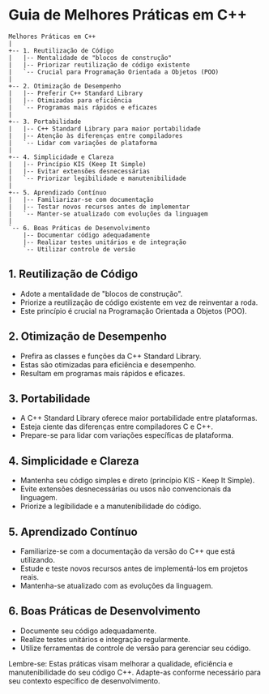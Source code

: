 # Guia de Melhores Práticas em C++

```
Melhores Práticas em C++
|
+-- 1. Reutilização de Código
|   |-- Mentalidade de "blocos de construção"
|   |-- Priorizar reutilização de código existente
|   `-- Crucial para Programação Orientada a Objetos (POO)
|
+-- 2. Otimização de Desempenho
|   |-- Preferir C++ Standard Library
|   |-- Otimizadas para eficiência
|   `-- Programas mais rápidos e eficazes
|
+-- 3. Portabilidade
|   |-- C++ Standard Library para maior portabilidade
|   |-- Atenção às diferenças entre compiladores
|   `-- Lidar com variações de plataforma
|
+-- 4. Simplicidade e Clareza
|   |-- Princípio KIS (Keep It Simple)
|   |-- Evitar extensões desnecessárias
|   `-- Priorizar legibilidade e manutenibilidade
|
+-- 5. Aprendizado Contínuo
|   |-- Familiarizar-se com documentação
|   |-- Testar novos recursos antes de implementar
|   `-- Manter-se atualizado com evoluções da linguagem
|
`-- 6. Boas Práticas de Desenvolvimento
    |-- Documentar código adequadamente
    |-- Realizar testes unitários e de integração
    `-- Utilizar controle de versão
```


## 1. Reutilização de Código

- Adote a mentalidade de "blocos de construção".
- Priorize a reutilização de código existente em vez de reinventar a roda.
- Este princípio é crucial na Programação Orientada a Objetos (POO).

## 2. Otimização de Desempenho

- Prefira as classes e funções da C++ Standard Library.
- Estas são otimizadas para eficiência e desempenho.
- Resultam em programas mais rápidos e eficazes.

## 3. Portabilidade

- A C++ Standard Library oferece maior portabilidade entre plataformas.
- Esteja ciente das diferenças entre compiladores C e C++.
- Prepare-se para lidar com variações específicas de plataforma.

## 4. Simplicidade e Clareza

- Mantenha seu código simples e direto (princípio KIS - Keep It Simple).
- Evite extensões desnecessárias ou usos não convencionais da linguagem.
- Priorize a legibilidade e a manutenibilidade do código.

## 5. Aprendizado Contínuo

- Familiarize-se com a documentação da versão do C++ que está utilizando.
- Estude e teste novos recursos antes de implementá-los em projetos reais.
- Mantenha-se atualizado com as evoluções da linguagem.

## 6. Boas Práticas de Desenvolvimento

- Documente seu código adequadamente.
- Realize testes unitários e integração regularmente.
- Utilize ferramentas de controle de versão para gerenciar seu código.

Lembre-se: Estas práticas visam melhorar a qualidade, eficiência e manutenibilidade do seu código C++. Adapte-as conforme necessário para seu contexto específico de desenvolvimento.


